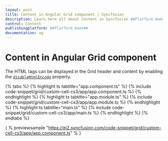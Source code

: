 ```yaml
---
layout: post
title: Content in Angular Grid component | Syncfusion
description: Learn here all about Content in Syncfusion ##Platform_Name## Grid component of Syncfusion Essential JS 2 and more.
control: Content 
publishingplatform: ##Platform_Name##
documentation: ug
---
```


# Content in Angular Grid component

The HTML tags can be displayed in the Grid header and content by enabling the
[`disableHtmlEncode`](../../api/grid/column/#disablehtmlencode) property.

{% tabs %}
{% highlight ts tabtitle="app.component.ts" %}
{% include code-snippet/grid/custom-cell-cs3/app/app.component.ts %}
{% endhighlight %}
{% highlight ts tabtitle="app.module.ts" %}
{% include code-snippet/grid/custom-cell-cs3/app/app.module.ts %}
{% endhighlight %}
{% highlight ts tabtitle="main.ts" %}
{% include code-snippet/grid/custom-cell-cs3/app/main.ts %}
{% endhighlight %}
{% endtabs %}
  
{ % previewsample "https://ej2.syncfusion.com/code-snippet/grid/custom-cell-cs3/app/app.component.ts" % }